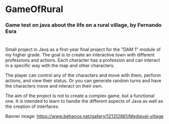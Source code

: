 # GameOfRural
### Game test on java about the life on a rural village, by Fernando Esra
#

Small project in Java as a first-year final project for the "DAM 1" module of my higher grade. The goal is to create an interactive town with different professions and actions. Each character has a profession and can interact in a specific way with the map and other characters.

The player can control any of the characters and move with them, perform actions, and view their status. Or you can generate random turns and have the characters move and interact on their own.

The aim of the project is not to create a complex game, but a functional one. It is intended to learn to handle the different aspects of Java as well as the creation of interfaces.

Banner image:
https://www.behance.net/gallery/121312861/Medieval-village
